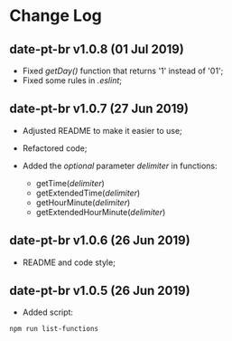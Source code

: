 # Change Log

## date-pt-br v1.0.8 (01 Jul 2019)

-   Fixed _getDay()_ function that returns '1' instead of '01';
-   Fixed some rules in _.eslint_;

## date-pt-br v1.0.7 (27 Jun 2019)

-   Adjusted README to make it easier to use;

-   Refactored code;

-   Added the _optional_ parameter _delimiter_ in functions:
    -   getTime(_delimiter_)
    -   getExtendedTime(_delimiter_)
    -   getHourMinute(_delimiter_)
    -   getExtendedHourMinute(_delimiter_)

## date-pt-br v1.0.6 (26 Jun 2019)

-   README and code style;

## date-pt-br v1.0.5 (26 Jun 2019)

-   Added script:

```sh
npm run list-functions
```
